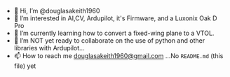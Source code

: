 - 👋 Hi, I’m @douglasakeith1960
- 👀 I’m interested in AI,CV, Ardupilot, it's Firmware, and a Luxonix Oak D Pro
- 🌱 I’m currently learning how to convert a fixed-wing plane to a VTOL.
- 💞️ I’m NOT yet ready to collaborate on the use of python and other libraries with Ardupilot...
- 📫 How to reach me douglasakeith1960@gmail.com
...No `README.md` (this file) yet
